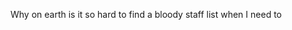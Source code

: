 <!--
id: 371790822
link: http://kevinisom.info/post/371790822/why-on-earth-is-it-so-hard-to-find-a-bloody-staff
slug: why-on-earth-is-it-so-hard-to-find-a-bloody-staff
date: Fri Feb 05 2010 17:54:33 GMT+1300 (NZDT)
raw: {"blog_name":"kevinisom","id":371790822,"post_url":"http://kevinisom.info/post/371790822/why-on-earth-is-it-so-hard-to-find-a-bloody-staff","slug":"why-on-earth-is-it-so-hard-to-find-a-bloody-staff","type":"text","date":"2010-02-05 04:54:33 GMT","timestamp":1265345673,"state":"published","format":"html","reblog_key":"eCOh9EeT","tags":[],"short_url":"http://tmblr.co/Zw68YyMAHFc","highlighted":[],"feed_item":"http://twitter.com/kev_nz/statuses/8658142394","from_feed_id":"650289","note_count":0,"title":null,"body":"<p>Why on earth is it so hard to find a bloody staff list when I need to</p>"}
publish: 2010-02-05
tags: 
title: null
-->


Why on earth is it so hard to find a bloody staff list when I need to


